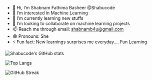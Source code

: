 - 👋 Hi, I’m Shabnam Fathima Basheer @Shabucode
- 👀 I’m interested in Machine Learning 
- 🌱 I’m currently learning new stuffs 
- 💞️ I’m looking to collaborate on machine learning projects
- 📫 Reach me through email: shabnamb4u@gmail.com
- 😄 Pronouns: She
- ⚡ Fun fact: New learnings surprises me everyday.... Fun Learning

<!---
Shabucode/Shabucode is a ✨ special ✨ repository because its `README.md` (this file) appears on your GitHub profile.
You can click the Preview link to take a look at your changes.
--->


![Shabucode's GitHub stats](https://github-readme-stats.vercel.app/api?username=Shabucode&show_icons=true)


![Top Langs](https://github-readme-stats.vercel.app/api/top-langs/?username=Shabucode&layout=compact)

![GitHub Streak](https://github-readme-streak-stats.herokuapp.com/?user=Shabucode&theme=dark&date_format=M%20j%5B%2C%20Y%5D)
